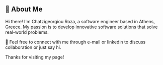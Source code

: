 ## 👋 About Me

Hi there! I'm Chatzigeorgiou Roza, a software engineer based in Athens, Greece. My passion is to develop innovative software solutions that solve real-world problems.

🤝 Feel free to connect with me through e-mail or linkedin to discuss collaboration or just say hi.

Thanks for visiting my page!
